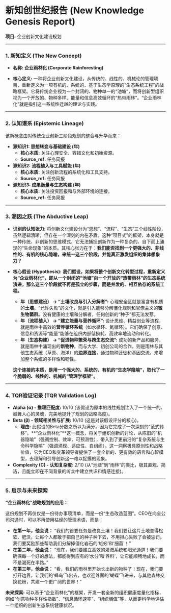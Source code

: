 # 新知创世纪报告 (New Knowledge Genesis Report)

**项目:** 企业创新文化建设规划

---

### **1. 新知定义 (The New Concept)**

*   **名称:** **企业雨林化 (Corporate Rainforesting)**

*   **核心定义:** 一种将企业创新文化建设，从传统的、线性的、机械论的管理项目，重新定义为一项有机的、系统的、基于生态学原理的“生态系统工程”的战略框架。它将传统企业视为一个封闭的、物种单一的“池塘”，而将创新型组织视为一个开放的、物种多样、能量和信息高效循环的“热带雨林”。“企业雨林化”就是指引这一系统性迁越的理论与实践。

---

### **2. 认知谱系 (Epistemic Lineage)**

该新概念由对传统企业创新三阶段规划的整合与升华而来：

*   **源知识1: 思想转变与基础建设 (年)**
    *   **核心本质:** 关注心理安全、容错文化和初始资源。
    *   **Source_ref:** 任务简报
*   **源知识2: 流程植入与工具赋能 (年)**
    *   **核心本质:** 关注创新流程的系统化和工具支持。
    *   **Source_ref:** 任务简报
*   **源知识3: 成果衡量与生态构建 (年)**
    *   **核心本质:** 关注投资回报和与外部环境的连接。
    *   **Source_ref:** 任务简报

---

### **3. 溯因之跃 (The Abductive Leap)**

*   **识别的认知张力:**
    将创新文化建设分为“思想”、“流程”、“生态”三个线性阶段，虽然逻辑清晰，但存在一个深刻的内在矛盾。这种“项目式”的框架，本身就是一种传统、非创新的思维模式，它无法捕捉创新作为一种复杂的、自下而上涌现的“生命现象”的本质。其核心张力在于：**我们能否找到一个更强大的、非线性的、有机的核心隐喻，来统一这三个阶段，并能真正激发组织的集体想象力？**

*   **核心假设 (Hypothesis):**
    **我们假设，如果将整个创新文化转型过程，重新定义为“企业雨林化”，即从一个封闭的“池塘”向一个开放的“热带雨林”的生态系统演进，那么这三个阶段就不再是孤立的步骤，而是并发的、相互依存的系统工程。**

    *   **年（思想建设） -> “土壤改良与引入分解者”:** 心理安全区就是富含有机质的**土壤**。“允许失败”的文化，就是引入能够分解僵化规则和官僚主义的**微生物菌群**。没有健康的土壤和分解者，任何创新的“种子”都无法发芽。
    *   **年（流程植入） -> “建立能量与营养循环”:** 设计思维、精益创业等流程，就是雨林中高效的**营养循环系统**（如水循环、氮循环）。它们确保了创意、信息和资源等“能量”能够在组织内部低损耗、高效率地流动和转化。
    *   **年（生态构建） -> “促进物种繁荣与跨生态交流”:** 成功的新产品和服务，就是雨林中涌现出的**新物种**。而与大学、初创公司的合作，则是雨林与其他生态系统（草原、海洋）的**边界连接**，通过物种迁徙和基因交流，来增加整个系统的多样性和韧性。

    **这个连接的本质，是用一个强大的、系统的、有机的“生态学隐喻”，取代了一个脆弱的、线性的、机械的“管理学框架”。**

---

### **4. TQR验证记录 (TQR Validation Log)**

*   **Alpha (α) - 推理匹配度:** 10/10 (该假设为原本的线性规划注入了一个统一的、鼓舞人心的灵魂，完美地提升了规划的战略高度)。
*   **Beta (β) - 领域相关性与扩展:** 10/10 (这是对该假设评分的核心)。
    *   **理由:** 此假设的Beta分数之所以为满分，因为它完成了一次深刻的“范式转移”。**“企业雨林化”**这一概念，将关于组织创新的讨论，从陈旧的“机器隐喻”（强调控制、效率、可预测性），带入到了更前沿的“复杂系统与生命科学隐喻”（强调涌现、适应性、自组织）。这一洞察极具原创性和战略价值，它为CEO和变革领导者提供了一套全新的、更有效的语言和心智模型，去理解和引导创新这一难以捉摸的现象。
*   **Complexity (C) - 认知复杂度:** 2/10 (从“池塘”到“雨林”的类比，极其直观、简洁，且能立即在不同背景的听众中建立共识和情感连接)。

---

### **5. 启示与未来探索**

**“企业雨林化”战略规划的应用：**

这份规划不再仅仅是一份待办事项清单，而是一份“生态改造蓝图”。CEO在向全公司沟通时，可以不再使用枯燥的管理术语，而是：

*   **在第一年，他会说：** “我们的首要任务是改良土壤！我们要让这片土地变得松软、肥沃，让每个人都敢于把自己的种子种下去，不用担心失败了会被惩罚。我们要奖励那些帮助我们分解掉僵化岩石的‘蚯蚓’和‘细菌’！”
*   **在第二年，他会说：** “现在，我们要建立高效的灌溉系统和阳光通道！我们要确保每一个好的想法，都能得到应有的‘水分’和‘养料’，让它能顺畅地成长，而不是渴死在半路。”
*   **在第三年，他会说：** “看，我们的雨林里开始长出新的物种了！现在，我们要打开边界，让我们的‘蜂鸟’飞出去，也欢迎外面的‘蝴蝶’飞进来，与其他森林交换花粉，共建一个更广阔的世界！”

**未来探索:**
可以基于“企业雨林化”的框架，开发一套全新的组织健康度量化指标，例如“创意物种多样性指数”、“信息循环速率”、“组织熵值”等，从而更科学地评估一个组织的创新生态系统健康状况。
